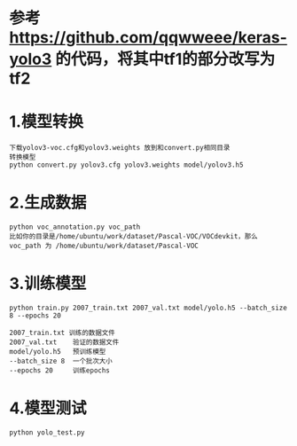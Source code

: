 # 参考 https://github.com/qqwweee/keras-yolo3 的代码，将其中tf1的部分改写为tf2
# 1.模型转换
	下载yolov3-voc.cfg和yolov3.weights 放到和convert.py相同目录
	转换模型
	python convert.py yolov3.cfg yolov3.weights model/yolov3.h5
	
# 2.生成数据
	python voc_annotation.py voc_path
	比如你的目录是/home/ubuntu/work/dataset/Pascal-VOC/VOCdevkit，那么
	voc_path 为 /home/ubuntu/work/dataset/Pascal-VOC
# 3.训练模型
	python train.py 2007_train.txt 2007_val.txt model/yolo.h5 --batch_size 8 --epochs 20

	2007_train.txt 训练的数据文件
	2007_val.txt 	验证的数据文件
	model/yolo.h5 	预训练模型
	--batch_size 8 	一个批次大小
	--epochs 20		训练epochs
	
# 4.模型测试
	python yolo_test.py
	